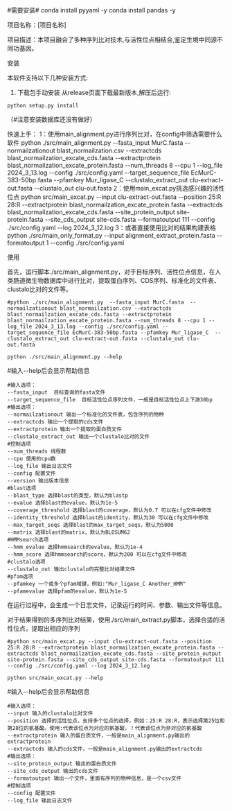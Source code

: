 #需要安装#
conda install pyyaml -y
conda install pandas -y

项目名称：[项目名称]

项目描述：本项目融合了多种序列比对技术,与活性位点相结合,鉴定生境中同源不同功基因。

安装

本软件支持以下几种安装方式:
1. 下载包手动安装
从release页面下载最新版本,解压后运行:
```shell
python setup.py install
```

（#注意安装数据库还没有做好）

快速上手：
1：使用main_alignment.py进行序列比对，在config中筛选需要什么软件
python ./src/main_alignment.py  --fasta_input MurC.fasta  --normailzationout blast_normailzation.csv --extractcds blast_normailzation_excate_cds.fasta --extractprotein blast_normailzation_excate_protein.fasta --num_threads 8 --cpu 1 --log_file 2024_3_13.log --config ./src/config.yaml --target_sequence_file EcMurC-383-50bp.fasta --pfamkey Mur_ligase_C  --clustalo_extract_out clu-extract-out.fasta --clustalo_out clu-out.fasta
2：使用main_excat.py挑选感兴趣的活性位点
python src/main_excat.py --input clu-extract-out.fasta --position 25:R 28:R --extractprotein blast_normailzation_excate_protein.fasta --extractcds blast_normailzation_excate_cds.fasta --site_protein_output site-protein.fasta --site_cds_output site-cds.fasta --formatoutput 111 --config ./src/config.yaml --log 2024_3_12.log
3：或者直接使用比对的结果构建表格
python ./src/main_only_format.py --input alignment_extract_protein.fasta --formatoutput 1 --config ./src/config.yaml


使用

首先，运行脚本./src/main_alignment.py，对于目标序列、活性位点信息，在人类肠道微生物数据库中进行比对，提取蛋白序列、CDS序列、标准化的文件表、clustalo比对的文件等。

```shell
#python ./src/main_alignment.py  --fasta_input MurC.fasta  --normailzationout blast_normailzation.csv --extractcds blast_normailzation_excate_cds.fasta --extractprotein blast_normailzation_excate_protein.fasta --num_threads 8 --cpu 1 --log_file 2024_3_13.log --config ./src/config.yaml --target_sequence_file EcMurC-383-50bp.fasta --pfamkey Mur_ligase_C  --clustalo_extract_out clu-extract-out.fasta --clustalo_out clu-out.fasta
```

```shell
python ./src/main_alignment.py --help
```

#输入--help后会显示帮助信息

```shell
#输入选项：
--fasta_input  目标查询的fasta文件
--target_sequence_file  目标活性位点序列文件，一般是目标活性位点上下游30bp
#输出选项：
--normailzationout 输出一个标准化的文件表，包含序列的物种
--extractcds 输出一个提取的cds文件
--extractprotein 输出一个提取的蛋白质文件
--clustalo_extract_out 输出一个clustalo比对的文件
#控制选项
--num_threads 线程数
--cpu 使用的cpu数
--log_file 输出日志文件
--config 配置文件
--version 输出版本信息
#blast选项
--blast_type 选择blast的类型，默认为blastp
--evalue 选择blast的evalue，默认为1e-5
--coverage_threshold 选择blast的coverage，默认为0.7 可以在cfg文件中修改
--identity_threshold 选择blast的identity，默认为30 可以在cfg文件中修改
--max_target_seqs 选择blast的max_target_seqs，默认为5000
--matrix 选择blast的matrix，默认为BLOSUM62
#HMMsearch选项
--hmm_evalue 选择hmmsearch的evalue，默认为1e-4
--hmm_score 选择hmmsearch的score，默认为200 可以在cfg文件中修改
#clustalo选项
--clustalo_out 输出clustalo的完整比对结果文件
#pfam选项
--pfamkey 一个或多个pfam域键，例如:"Mur_ligase_C Another_HMM"
--pfamevalue 选择pfam的evalue，默认为1e-5
```

在运行过程中，会生成一个日志文件，记录运行的时间、参数、输出文件等信息。

对于结果得到的多序列比对结果，使用./src/main_extract.py脚本，选择合适的活性位点，提取出相应的序列

```shell
#python src/main_excat.py --input clu-extract-out.fasta --position 25:R 28:R --extractprotein blast_normailzation_excate_protein.fasta --extractcds blast_normailzation_excate_cds.fasta --site_protein_output site-protein.fasta --site_cds_output site-cds.fasta --formatoutput 111 --config ./src/config.yaml --log 2024_3_12.log
```

```shell
python src/main_excat.py --help
```

#输入--help后会显示帮助信息

```shell
#输入选项：
--input 输入的clustalo比对文件
--position 选择的活性位点，支持多个位点的选择，例如：25:R 28:R，表示选择第25位和第28位的氨基酸。使用:代表该位点为对应的氨基酸，！代表该位点为非对应的氨基酸
--extractprotein 输入的蛋白质文件，一般是main_alignment.py输出的extractprotein
--extractcds 输入的cds文件，一般是main_alignment.py输出的extractcds
#输出选项：
--site_protein_output 输出的蛋白质文件
--site_cds_output 输出的cds文件
--formatoutput 输出一个文件，里面有序列的物种信息，是一个csv文件
#控制选项
--config 配置文件
--log_file 输出日志文件

